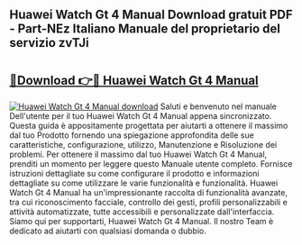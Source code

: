 ## Huawei Watch Gt 4 Manual Download gratuit PDF - Part-NEz Italiano Manuale del proprietario del servizio zvTJi

# <h2><a href="http://dfa7t0u.blite.top/?on=Huawei+Watch+Gt+4+Manual">🔗Download 👉🔴 Huawei Watch Gt 4 Manual</a></h2>

[![Huawei Watch Gt 4 Manual download](https://i.imgur.com/lujVjoI.png)](http://dfa7t0u.blite.top/?on=Huawei+Watch+Gt+4+Manual)
Saluti e benvenuto nel manuale Dell'utente per il tuo Huawei Watch Gt 4 Manual appena sincronizzato. Questa guida è appositamente progettata per aiutarti a ottenere il massimo dal tuo Prodotto fornendo una spiegazione approfondita delle sue caratteristiche, configurazione, utilizzo, Manutenzione e Risoluzione dei problemi. Per ottenere il massimo dal tuo Huawei Watch Gt 4 Manual, prenditi un momento per leggere questo Manuale utente completo. Fornisce istruzioni dettagliate su come configurare il prodotto e informazioni dettagliate su come utilizzare le varie funzionalità e funzionalità. Huawei Watch Gt 4 Manual ha un'impressionante raccolta di funzionalità avanzate, tra cui riconoscimento facciale, controllo dei gesti, profili personalizzabili e attività automatizzate, tutte accessibili e personalizzate dall'interfaccia. Siamo qui per supportarti, Huawei Watch Gt 4 Manual. Il nostro Team è dedicato ad aiutarti con qualsiasi domanda o dubbio.
